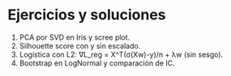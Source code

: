 # Ejercicios y soluciones

1) PCA por SVD en Iris y scree plot.
2) Silhouette score con y sin escalado.
3) Logística con L2: ∇L_reg = X^T(σ(Xw)-y)/n + λw (sin sesgo).
4) Bootstrap en LogNormal y comparación de IC.
